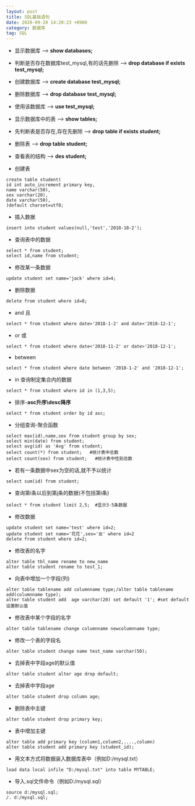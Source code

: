 ```yaml
---
layout: post
title: SQL基础语句
date: 2020-09-28 14:20:23 +0900
category: 数据库
tag: SQL
---
```


* 显示数据库
--> **show databases;**

* 判断是否存在数据库test_mysql,有的话先删除
--> **drop database if exists test_mysql;**

* 创建数据库
--> **create database test_mysql;**

* 删除数据库
--> **drop database test_mysql;**

* 使用该数据库
--> **use test_mysql;**

* 显示数据库中的表
--> **show tables;**

* 先判断表是否存在,存在先删除
--> **drop table if exists student;**

* 删除表
--> **drop table student;**

* 查看表的结构
--> **des student;**

* 创建表
```
create table student(
id int auto_increment primary key,
name varchar(50),
sex varchar(20),
date varchar(50),
)default charset=utf8;
```

* 插入数据
```
insert into student values(null,'test','2018-10-2');
```

* 查询表中的数据
```
select * from student;
select id,name from student;
```

* 修改某一条数据
```
update student set name='jack' where id=4;
```

* 删除数据
```
delete from student where id=8;
```

* and 且
```
select * from student where date>'2018-1-2' and date<'2018-12-1';
```

* or 或
```
select * from student where date<'2018-11-2' or date>'2018-12-1';
```

* between
```
select * from student where date between '2018-1-2' and '2018-12-1';
```

* in 查询制定集合内的数据
```
select * from student where id in (1,3,5);
```

* 排序-**asc升序\desc降序**
```
select * from student order by id asc;
```

* 分组查询-聚合函数
```
select max(id),name,sex from student group by sex;
select min(date) from student;
select avg(id) as 'Avg' from student;
select count(*) from student;   #统计表中总数
select count(sex) from student;   #统计表中性别总数
```

* 若有一条数据中sex为空的话,就不予以统计
```
select sum(id) from student;
```

* 查询第i条以后到第j条的数据(不包括第i条)
```
select * from student limit 2,5;  #显示3-5条数据
```

* 修改数据
```
update student set name='test' where id=2;
update student set name='花花',sex='女' where id=2
delete from student where id=2;
```

* 修改表的名字
```
alter table tbl_name rename to new_name
alter table student rename to test_1;
```

* 向表中增加一个字段(列)
```
alter table tablename add columnname type;/alter table tablename add(columnname type);
alter table student add  age varchar(20) set default '1'; #set default 设置默认值
```

* 修改表中某个字段的名字
```
alter table tablename change columnname newcolumnname type;
```
* 修改一个表的字段名
```
alter table student change name test_name varchar(50);
```

* 去掉表中字段age的默认值
```
alter table student alter age drop default;
```

* 去掉表中字段age
```
alter table student drop column age;
```

* 删除表中主键
```
alter table student drop primary key;
```

* 表中增加主键
```
alter table add primary key (column1,column2,....,column)
alter table student add primary key (student_id);
```

* 用文本方式将数据装入数据库表中（例如D:/mysql.txt）
```
load data local infile "D:/mysql.txt" into table MYTABLE;
```

* 导入.sql文件命令（例如D:/mysql.sql）
```
source d:/mysql.sql;
/. d:/mysql.sql;
```


